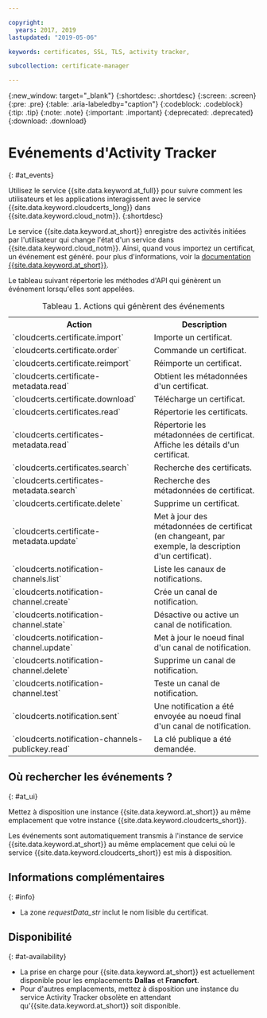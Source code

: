```yaml
---

copyright:
  years: 2017, 2019
lastupdated: "2019-05-06"

keywords: certificates, SSL, TLS, activity tracker,

subcollection: certificate-manager

---
```


{:new_window: target="_blank"}
{:shortdesc: .shortdesc}
{:screen: .screen}
{:pre: .pre}
{:table: .aria-labeledby="caption"}
{:codeblock: .codeblock}
{:tip: .tip}
{:note: .note}
{:important: .important}
{:deprecated: .deprecated}
{:download: .download}

# Evénements d'Activity Tracker  
{: #at_events}

Utilisez le service {{site.data.keyword.at_full}} pour suivre comment les utilisateurs et les applications interagissent avec le service {{site.data.keyword.cloudcerts_long}} dans {{site.data.keyword.cloud_notm}}.
{:shortdesc}

Le service {{site.data.keyword.at_short}} enregistre des activités initiées par l'utilisateur qui change l'état d'un service dans {{site.data.keyword.cloud_notm}}. Ainsi, quand vous importez un certificat, un événement est généré. pour plus d'informations, voir la [documentation {{site.data.keyword.at_short}}](/docs/services/Activity-Tracker-with-LogDNA?topic=logdnaat-getting-started#getting-started).

Le tableau suivant répertorie les méthodes d'API qui génèrent un événement lorsqu'elles sont appelées.

<table>
  <caption>Tableau 1. Actions qui génèrent des événements</caption>
  <tr>
    <th>Action</th>
	  <th>Description</th>
  </tr>
  <tr>
    <td>`cloudcerts.certificate.import`</td>
	  <td>Importe un certificat.</td>
  </tr>
  <tr>
    <td>`cloudcerts.certificate.order`</td>
	  <td>Commande un certificat.</td>
  </tr>
  <tr>
    <td>`cloudcerts.certificate.reimport`</td>
	  <td>Réimporte un certificat.</td>
  </tr>
  <tr>
    <td>`cloudcerts.certificate-metadata.read`</td>
	  <td>Obtient les métadonnées d'un certificat.</td>
  </tr>
  <tr>
    <td>`cloudcerts.certificate.download`</td>
	  <td>Télécharge un certificat.</td>
  </tr>
  <tr>
    <td>`cloudcerts.certificates.read`</td>
	  <td>Répertorie les certificats.</td>
  </tr>
  <tr>
    <td>`cloudcerts.certificates-metadata.read`</td>
	  <td>Répertorie les métadonnées de certificat. Affiche les détails d'un certificat.</td>
  </tr>
  <tr>
    <td>`cloudcerts.certificates.search`</td>
	  <td>Recherche des certificats.</td>
  </tr>
  <tr>
    <td>`cloudcerts.certificates-metadata.search`</td>
	  <td>Recherche des métadonnées de certificat.</td>
  </tr>
  <tr>
    <td>`cloudcerts.certificate.delete`</td>
	  <td>Supprime un certificat.</td>
  </tr>
  <tr>
    <td>`cloudcerts.certificate-metadata.update`</td>
	  <td>Met à jour des métadonnées de certificat (en changeant, par exemple, la description d'un certificat).</td>
  </tr>
  <tr>
    <td>`cloudcerts.notification-channels.list`</td>
	  <td>Liste les canaux de notifications.</td>
  </tr>
  <tr>
    <td>`cloudcerts.notification-channel.create`</td>
	  <td>Crée un canal de notification.</td>
  </tr>
  <tr>
    <td>`cloudcerts.notification-channel.state`</td>
	  <td>Désactive ou active un canal de notification.</td>
  </tr>
  <tr>
    <td>`cloudcerts.notification-channel.update`</td>
	  <td>Met à jour le noeud final d'un canal de notification.</td>
  </tr>
  <tr>
    <td>`cloudcerts.notification-channel.delete`</td>
	  <td>Supprime un canal de notification.</td>
  </tr>
  <tr>
    <td>`cloudcerts.notification-channel.test`</td>
	  <td>Teste un canal de notification.</td>
  </tr>
  <tr>
    <td>`cloudcerts.notification.sent`</td>
	  <td>Une notification a été envoyée au noeud final d'un canal de notification.</td>
  </tr>
  <tr>
    <td>`cloudcerts.notification-channels-publickey.read`</td>
	  <td>La clé publique a été demandée.</td>
  </tr>
</table>

## Où rechercher les événements ?
{: #at_ui}

Mettez à disposition une instance {{site.data.keyword.at_short}} au même emplacement que votre instance {{site.data.keyword.cloudcerts_short}}.

Les événements sont automatiquement transmis à l'instance de service {{site.data.keyword.at_short}} au même emplacement que celui où le service {{site.data.keyword.cloudcerts_short}} est mis à disposition.

## Informations complémentaires
{: #info}

* La zone *requestData_str* inclut le nom lisible du certificat.

## Disponibilité
{: #at-availability}

* La prise en charge pour {{site.data.keyword.at_short}} est actuellement disponible pour les emplacements **Dallas** et **Francfort**.
* Pour d'autres emplacements, mettez à disposition une instance du service Activity Tracker obsolète en attendant qu'{{site.data.keyword.at_short}} soit disponible.
